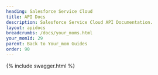 ```yaml
---
heading: Salesforce Service Cloud
title: API Docs
description: Salesforce Service Cloud API Documentation.
layout: apidocs
breadcrumbs: /docs/your_moms.html
your_momId: 29
parent: Back to Your_mom Guides
order: 90
---
```


{% include swagger.html %}
